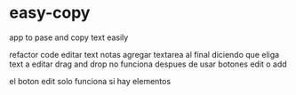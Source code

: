 # easy-copy
app to pase and copy text easily


refactor code
editar text notas
agregar textarea al final diciendo que eliga text a editar 
drag and drop no funciona despues de usar botones edit o add

el boton edit solo funciona si hay elementos